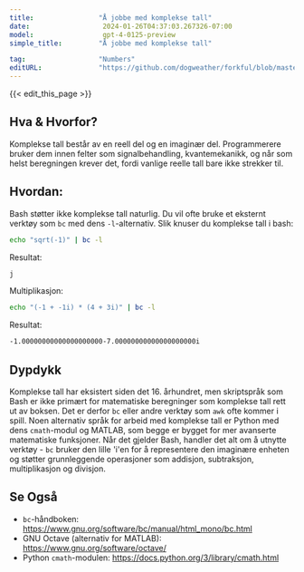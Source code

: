 ```yaml
---
title:                "Å jobbe med komplekse tall"
date:                  2024-01-26T04:37:03.267326-07:00
model:                 gpt-4-0125-preview
simple_title:         "Å jobbe med komplekse tall"

tag:                  "Numbers"
editURL:              "https://github.com/dogweather/forkful/blob/master/content/no/bash/working-with-complex-numbers.md"
---
```


{{< edit_this_page >}}

## Hva & Hvorfor?
Komplekse tall består av en reell del og en imaginær del. Programmerere bruker dem innen felter som signalbehandling, kvantemekanikk, og når som helst beregningen krever det, fordi vanlige reelle tall bare ikke strekker til.

## Hvordan:
Bash støtter ikke komplekse tall naturlig. Du vil ofte bruke et eksternt verktøy som `bc` med dens `-l`-alternativ. Slik knuser du komplekse tall i bash:

```bash
echo "sqrt(-1)" | bc -l
```

Resultat:
```bash
j
```

Multiplikasjon:

```bash
echo "(-1 + -1i) * (4 + 3i)" | bc -l
```

Resultat:
```bash
-1.00000000000000000000-7.00000000000000000000i
```

## Dypdykk
Komplekse tall har eksistert siden det 16. århundret, men skriptspråk som Bash er ikke primært for matematiske beregninger som komplekse tall rett ut av boksen. Det er derfor `bc` eller andre verktøy som `awk` ofte kommer i spill. Noen alternativ språk for arbeid med komplekse tall er Python med dens `cmath`-modul og MATLAB, som begge er bygget for mer avanserte matematiske funksjoner. Når det gjelder Bash, handler det alt om å utnytte verktøy - `bc` bruker den lille 'i'en for å representere den imaginære enheten og støtter grunnleggende operasjoner som addisjon, subtraksjon, multiplikasjon og divisjon.

## Se Også
- `bc`-håndboken: https://www.gnu.org/software/bc/manual/html_mono/bc.html
- GNU Octave (alternativ for MATLAB): https://www.gnu.org/software/octave/
- Python `cmath`-modulen: https://docs.python.org/3/library/cmath.html
